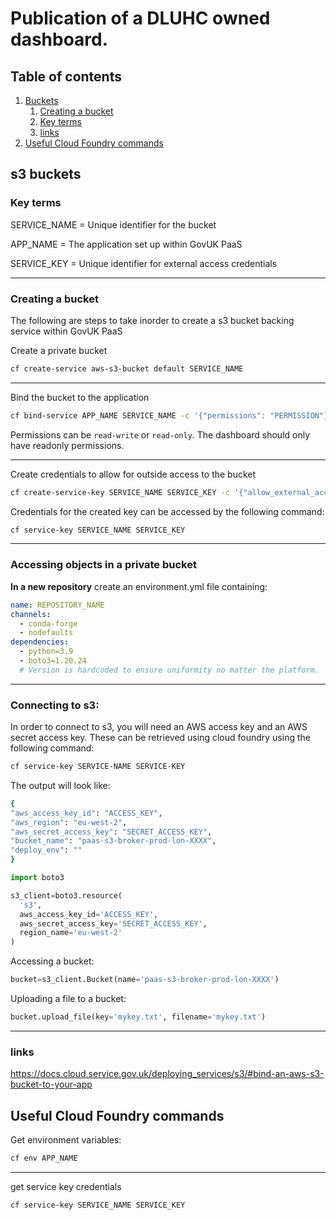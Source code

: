 # Publication of a DLUHC owned dashboard.

## Table of contents
1. [Buckets](#s3-buckets)
   1. [Creating a bucket](#creating-a-bucket)
   2. [Key terms](#key-terms)
   3. [links](#links)
2. [Useful Cloud Foundry commands](#useful-cloud-foundry-commands)

## s3 buckets 

### Key terms
SERVICE_NAME = Unique identifier for the bucket

APP_NAME = The application set up within GovUK PaaS

SERVICE_KEY = Unique identifier for external access credentials

---

### Creating a bucket 

The following are steps to take inorder to create a s3 bucket backing service within GovUK PaaS

Create a private bucket
```bash
cf create-service aws-s3-bucket default SERVICE_NAME
```

--- 

Bind the bucket to the application
```bash
cf bind-service APP_NAME SERVICE_NAME -c '{"permissions": "PERMISSION"}'
```

Permissions can be `read-write` or `read-only`. The dashboard should only have readonly permissions.

---

Create credentials to allow for outside access to the bucket

```bash
cf create-service-key SERVICE_NAME SERVICE_KEY -c '{"allow_external_access": true}'
```

Credentials for the created key can be accessed by the following command:

```bash
cf service-key SERVICE_NAME SERVICE_KEY
```

---
### Accessing objects in a private bucket
**In a new repository** create an environment.yml file containing:

```yml
name: REPOSITORY_NAME
channels:
  - conda-forge
  - nodefaults
dependencies:
  - python=3.9
  - boto3=1.20.24
  # Version is hardcoded to ensure uniformity no matter the platform.
```

---

### Connecting to s3:
In order to connect to s3, you will need an AWS access key and an AWS secret access key. These can be retrieved using cloud foundry using the following command:
``` bash
cf service-key SERVICE-NAME SERVICE-KEY
```
The output will look like:
``` bash
{
"aws_access_key_id": "ACCESS_KEY",
"aws_region": "eu-west-2",
"aws_secret_access_key": "SECRET_ACCESS_KEY",
"bucket_name": "paas-s3-broker-prod-lon-XXXX",
"deploy_env": ""
}
```


``` python
import boto3

s3_client=boto3.resource(
  's3',
  aws_access_key_id='ACCESS_KEY',
  aws_secret_access_key='SECRET_ACCESS_KEY', 
  region_name='eu-west-2'
)
```
Accessing a bucket:
``` python
bucket=s3_client.Bucket(name='paas-s3-broker-prod-lon-XXXX')
```

Uploading a file to a bucket:
``` python
bucket.upload_file(key='mykey.txt', filename='mykey.txt')
```

---

### links
https://docs.cloud.service.gov.uk/deploying_services/s3/#bind-an-aws-s3-bucket-to-your-app

## Useful Cloud Foundry commands

Get environment variables:
```bash
cf env APP_NAME
```

---

get service key credentials
```bash
cf service-key SERVICE_NAME SERVICE_KEY
```